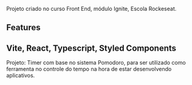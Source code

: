 Projeto criado no curso Front End, módulo Ignite, Escola Rockeseat.

## Features
## Vite, React, Typescript, Styled Components

Projeto: Timer com base no sistema Pomodoro, para ser utilizado como ferramenta no controle do tempo na hora de estar desenvolvendo aplicativos.